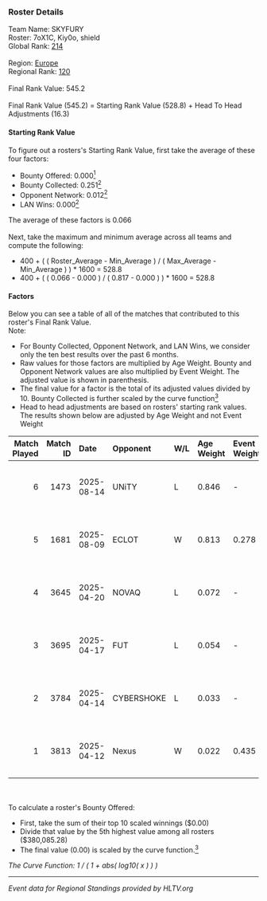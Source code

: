 ### Roster Details<br />
Team Name: SKYFURY<br />
Roster: 7oX1C, Kiy0o, shield<br />
Global Rank: [214](../../standings_global_2025_10_06.md)<br />
<br />
Region: [Europe]( ../../standings_europe_2025_10_06.md)<br />
Regional Rank: [120]( ../../standings_europe_2025_10_06.md)<br />
<br />
Final Rank Value:  545.2<br />
<br />
Final Rank Value (545.2) = Starting Rank Value (528.8) + Head To Head Adjustments (16.3)<br />

#### Starting Rank Value<br />
To figure out a rosters's Starting Rank Value, first take the average of these four factors:<br />
- Bounty Offered: 0.000[<sup>1</sup>](#table2)
- Bounty Collected: 0.251[<sup>2</sup>](#table1)
- Opponent Network: 0.012[<sup>2</sup>](#table1)
- LAN Wins: 0.000[<sup>2</sup>](#table1)

The average of these factors is 0.066<br />
<br />
Next, take the maximum and minimum average across all teams and compute the following:<br />
- 400 + ( ( Roster_Average - Min_Average ) / ( Max_Average - Min_Average ) ) * 1600 = 528.8
- 400 + ( ( 0.066 - 0.000 ) / ( 0.817 - 0.000 ) ) * 1600 = 528.8


#### Factors<br />
Below you can see a table of all of the matches that contributed to this roster's Final Rank Value.<br />
Note:<br />

- For Bounty Collected, Opponent Network, and LAN Wins, we consider only the ten best results over the past 6 months.
- Raw values for those factors are multiplied by Age Weight. Bounty and Opponent Network values are also multiplied by Event Weight. The adjusted value is shown in parenthesis.
- The final value for a factor is the total of its adjusted values divided by 10. Bounty Collected is further scaled by the curve function[<sup>3</sup>](#curveFunction)
- Head to head adjustments are based on rosters' starting rank values. The results shown below are adjusted by Age Weight and not Event Weight
<span id="table1"></span><br />


| Match Played | Match ID | Date       | Opponent   | W/L | Age Weight | Event Weight | Bounty Collected | Opponent Network | LAN Wins  | H2H Adj. | Roster                               |
| -: | -: | :- | :- | :- | :- | :- | :- | :- | :- | -: | :- |
|            6 |     1473 | 2025-08-14 | UNiTY      | L   | 0.846      | -            | -                | -                | -         |    -7.07 | 7oX1C, Kiy0o, majky, Q-Q, shield     |
|            5 |     1681 | 2025-08-09 | ECLOT      | W   | 0.813      | 0.278        | 0.045 (0.010)    | 0.486 (0.110)    | 0 (0.000) |    23.11 | 7oX1C, Kiy0o, majky, Q-Q, shield     |
|            4 |     3645 | 2025-04-20 | NOVAQ      | L   | 0.072      | -            | -                | -                | -         |    -0.21 | 7oX1C, auth0ri, Kiy0o, shield, Templ |
|            3 |     3695 | 2025-04-17 | FUT        | L   | 0.054      | -            | -                | -                | -         |    -0.07 | 7oX1C, auth0ri, Kiy0o, shield, Templ |
|            2 |     3784 | 2025-04-14 | CYBERSHOKE | L   | 0.033      | -            | -                | -                | -         |    -0.06 | 7oX1C, auth0ri, Kiy0o, shield, Templ |
|            1 |     3813 | 2025-04-12 | Nexus      | W   | 0.022      | 0.435        | 0.031 (0.000)    | 0.646 (0.006)    | 0 (0.000) |     0.64 | 7oX1C, auth0ri, Kiy0o, shield, Templ |

<br />
<span id="table2"></span><br />
To calculate a roster's Bounty Offered:<br />

- First, take the sum of their top 10 scaled winnings ($0.00)
- Divide that value by the 5th highest value among all rosters ($380,085.28)
- The final value (0.00) is scaled by the curve function.[<sup>3</sup>](#curveFunction)

<span id="curveFunction"></span>_The Curve Function: 1 / ( 1 + abs( log10( x ) ) )_<br />

---
_Event data for Regional Standings provided by HLTV.org_<br />
